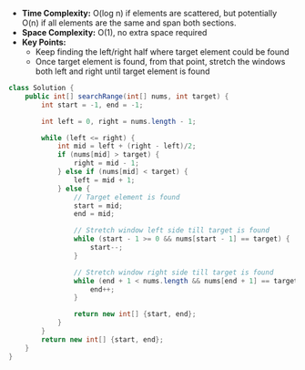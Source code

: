 - **Time Complexity:** O(log n) if elements are scattered, but potentially O(n) if all elements are the same and span both sections.
- **Space Complexity:** O(1), no extra space required
- **Key Points:**
    - Keep finding the left/right half where target element could be found
    - Once target element is found, from that point, stretch the windows both left and right until target element is found

```java
class Solution {
    public int[] searchRange(int[] nums, int target) {
        int start = -1, end = -1;

        int left = 0, right = nums.length - 1;

        while (left <= right) {
            int mid = left + (right - left)/2;
            if (nums[mid] > target) {
                right = mid - 1;
            } else if (nums[mid] < target) {
                left = mid + 1;
            } else {
                // Target element is found
                start = mid;
                end = mid;

                // Stretch window left side till target is found
                while (start - 1 >= 0 && nums[start - 1] == target) {
                    start--;
                } 

                // Stretch window right side till target is found
                while (end + 1 < nums.length && nums[end + 1] == target) {
                    end++;
                }

                return new int[] {start, end};
            }
        }
        return new int[] {start, end}; 
    }
}
```